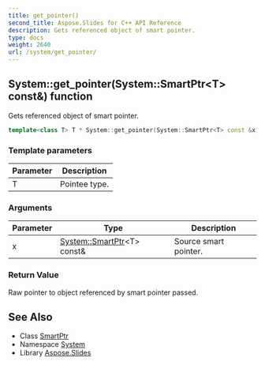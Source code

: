 ```yaml
---
title: get_pointer()
second_title: Aspose.Slides for C++ API Reference
description: Gets referenced object of smart pointer.
type: docs
weight: 2640
url: /system/get_pointer/
---
```

## System::get_pointer(System::SmartPtr\<T\> const\&) function


Gets referenced object of smart pointer.

```cpp
template<class T> T * System::get_pointer(System::SmartPtr<T> const &x)
```


### Template parameters

| Parameter | Description |
| --- | --- |
| T | Pointee type. |

### Arguments

| Parameter | Type | Description |
| --- | --- | --- |
| x | [System::SmartPtr](../smartptr/)\<T\> const\& | Source smart pointer. |

### Return Value

Raw pointer to object referenced by smart pointer passed.

## See Also

* Class [SmartPtr](../smartptr/)
* Namespace [System](../)
* Library [Aspose.Slides](../../)